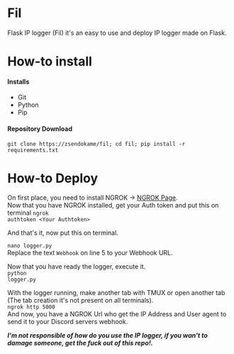 # Fil
Flask IP logger (Fil) it's an easy to use and deploy IP logger made on Flask.

# How-to install
#### Installs
- Git
- Python
- Pip

#### Repository Download
<code>git clone https://zsendokame/fil; cd fil; pip install -r requirements.txt</code>

# How-to Deploy
On first place, you need to install NGROK -> <a href="https://ngrok.com">NGROK Page</a>.<br>
Now that you have NGROK installed, get your Auth token and put this on terminal <code>ngrok authtoken &lt;Your Authtoken&gt;</code><br>

And that's it, now put this on terminal.<br>

<code>nano logger.py</code><br>
Replace the text <code>Webhook</code> on line 5 to your Webhook URL.<br>

Now that you have ready the logger, execute it.<br>
<code>python logger.py</code><br>

With the logger running, make another tab with TMUX or open another tab (The tab creation it's not present on all terminals).<br>
<code>ngrok http 5000</code><br>
And now, you have a NGROK Url who get the IP Address and User agent to send it to your Discord servers webhook.<br>

***I'm not responsible of how do you use the IP logger, if you wan't to damage someone, get the fuck out of this repo!.***
